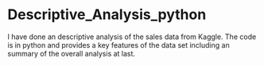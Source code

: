 # Descriptive_Analysis_python
I have done an descriptive analysis of the sales data from Kaggle. The code is in python and provides a key features of the data set including an summary of the overall analysis at last.
